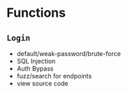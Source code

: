 # Functions
## `Login`
- default/weak-password/brute-force
- SQL Injection
- Auth Bypass
- fuzz/search for endpoints
- view source code




